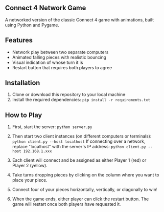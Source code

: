 ## Connect 4 Network Game
A networked version of the classic Connect 4 game with animations, built using Python and Pygame.

## Features

- Network play between two separate computers
- Animated falling pieces with realistic bouncing
- Visual indication of whose turn it is
- Restart button that requires both players to agree

## Installation

1. Clone or download this repository to your local machine
2. Install the required dependencies:
    ```pip install -r requirements.txt```


## How to Play

1. First, start the server:
```python server.py```

2. Then start two client instances (on different computers or terminals):
    ```python client.py --host localhost```
   If connecting over a network, replace "localhost" with the server's IP address:
    ```python client.py --host 192.168.1.xxx```

3. Each client will connect and be assigned as either Player 1 (red) or Player 2 (yellow).
4. Take turns dropping pieces by clicking on the column where you want to place your piece.
5. Connect four of your pieces horizontally, vertically, or diagonally to win!
6. When the game ends, either player can click the restart button. The game will restart once both players have requested it.
